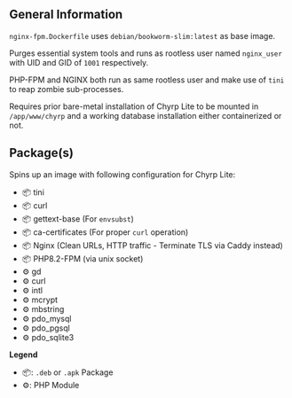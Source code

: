 ## General Information

`nginx-fpm.Dockerfile` uses `debian/bookworm-slim:latest` as base image.

Purges essential system tools and runs as rootless user named `nginx_user` with UID and GID of `1001` respectively.

PHP-FPM and NGINX both run as same rootless user and make use of `tini` to reap zombie sub-processes.

Requires prior bare-metal installation of Chyrp Lite to be mounted in `/app/www/chyrp` and a working database installation either containerized or not.

## Package(s)

Spins up an image with following configuration for Chyrp Lite:

- 📦 tini
- 📦 curl
- 📦 gettext-base (For `envsubst`)
- 📦 ca-certificates (For proper `curl` operation)
- 📦 Nginx (Clean URLs, HTTP traffic - Terminate TLS via Caddy instead)
- 📦 PHP8.2-FPM (via unix socket)
- ⚙️ gd
- ⚙️ curl
- ⚙️ intl
- ⚙️ mcrypt
- ⚙️ mbstring
- ⚙️ pdo_mysql
- ⚙️ pdo_pgsql
- ⚙️ pdo_sqlite3

**Legend**

- 📦: `.deb` or `.apk` Package
- ⚙️: PHP Module
